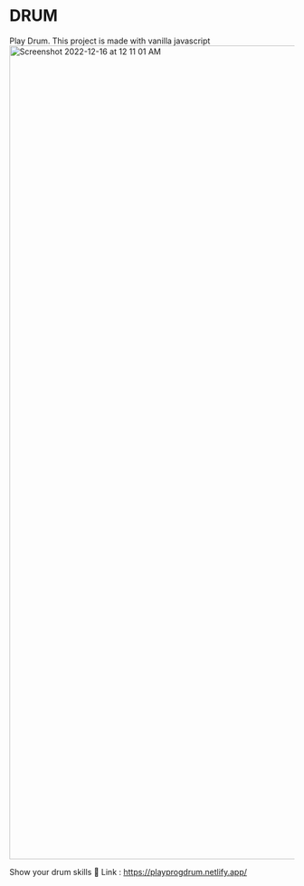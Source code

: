# DRUM
Play Drum. This project is made with vanilla javascript
<img width="1440" alt="Screenshot 2022-12-16 at 12 11 01 AM" src="https://user-images.githubusercontent.com/49307371/207946637-e5e8facb-845c-4f0e-9ffe-6aa952d21598.png">

 Show your drum skills :metal:
 Link : https://playprogdrum.netlify.app/
